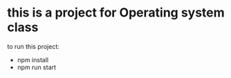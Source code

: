 # this is a project for Operating system class

to run this project:
- npm install
- npm run start



